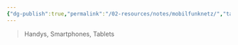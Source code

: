 ```yaml
---
{"dg-publish":true,"permalink":"/02-resources/notes/mobilfunknetz/","tags":["hardware","netzwerk"],"noteIcon":""}
---
```


>Handys, Smartphones, Tablets
